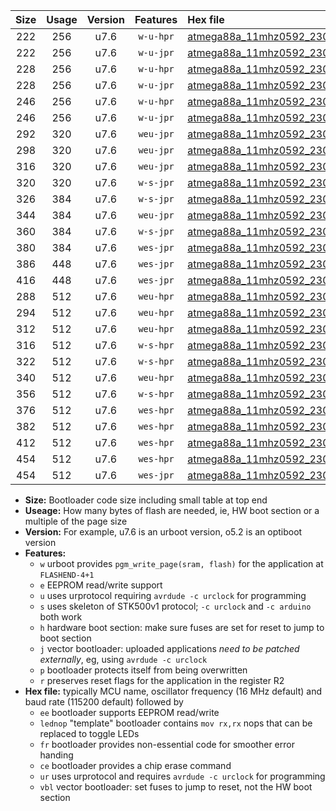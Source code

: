 |Size|Usage|Version|Features|Hex file|
|:-:|:-:|:-:|:-:|:--|
|222|256|u7.6|`w-u-hpr`|[atmega88a_11mhz0592_230400bps_ur.hex](https://raw.githubusercontent.com/stefanrueger/urboot/main//atmega88a_11mhz0592_230400bps_ur.hex)|
|222|256|u7.6|`w-u-jpr`|[atmega88a_11mhz0592_230400bps_ur_vbl.hex](https://raw.githubusercontent.com/stefanrueger/urboot/main//atmega88a_11mhz0592_230400bps_ur_vbl.hex)|
|228|256|u7.6|`w-u-hpr`|[atmega88a_11mhz0592_230400bps_lednop_ur.hex](https://raw.githubusercontent.com/stefanrueger/urboot/main//atmega88a_11mhz0592_230400bps_lednop_ur.hex)|
|228|256|u7.6|`w-u-jpr`|[atmega88a_11mhz0592_230400bps_lednop_ur_vbl.hex](https://raw.githubusercontent.com/stefanrueger/urboot/main//atmega88a_11mhz0592_230400bps_lednop_ur_vbl.hex)|
|246|256|u7.6|`w-u-hpr`|[atmega88a_11mhz0592_230400bps_lednop_fr_ur.hex](https://raw.githubusercontent.com/stefanrueger/urboot/main//atmega88a_11mhz0592_230400bps_lednop_fr_ur.hex)|
|246|256|u7.6|`w-u-jpr`|[atmega88a_11mhz0592_230400bps_lednop_fr_ur_vbl.hex](https://raw.githubusercontent.com/stefanrueger/urboot/main//atmega88a_11mhz0592_230400bps_lednop_fr_ur_vbl.hex)|
|292|320|u7.6|`weu-jpr`|[atmega88a_11mhz0592_230400bps_ee_ur_vbl.hex](https://raw.githubusercontent.com/stefanrueger/urboot/main//atmega88a_11mhz0592_230400bps_ee_ur_vbl.hex)|
|298|320|u7.6|`weu-jpr`|[atmega88a_11mhz0592_230400bps_ee_lednop_ur_vbl.hex](https://raw.githubusercontent.com/stefanrueger/urboot/main//atmega88a_11mhz0592_230400bps_ee_lednop_ur_vbl.hex)|
|316|320|u7.6|`weu-jpr`|[atmega88a_11mhz0592_230400bps_ee_lednop_fr_ur_vbl.hex](https://raw.githubusercontent.com/stefanrueger/urboot/main//atmega88a_11mhz0592_230400bps_ee_lednop_fr_ur_vbl.hex)|
|320|320|u7.6|`w-s-jpr`|[atmega88a_11mhz0592_230400bps_vbl.hex](https://raw.githubusercontent.com/stefanrueger/urboot/main//atmega88a_11mhz0592_230400bps_vbl.hex)|
|326|384|u7.6|`w-s-jpr`|[atmega88a_11mhz0592_230400bps_lednop_vbl.hex](https://raw.githubusercontent.com/stefanrueger/urboot/main//atmega88a_11mhz0592_230400bps_lednop_vbl.hex)|
|344|384|u7.6|`weu-jpr`|[atmega88a_11mhz0592_230400bps_ee_lednop_fr_ce_ur_vbl.hex](https://raw.githubusercontent.com/stefanrueger/urboot/main//atmega88a_11mhz0592_230400bps_ee_lednop_fr_ce_ur_vbl.hex)|
|360|384|u7.6|`w-s-jpr`|[atmega88a_11mhz0592_230400bps_lednop_fr_vbl.hex](https://raw.githubusercontent.com/stefanrueger/urboot/main//atmega88a_11mhz0592_230400bps_lednop_fr_vbl.hex)|
|380|384|u7.6|`wes-jpr`|[atmega88a_11mhz0592_230400bps_ee_vbl.hex](https://raw.githubusercontent.com/stefanrueger/urboot/main//atmega88a_11mhz0592_230400bps_ee_vbl.hex)|
|386|448|u7.6|`wes-jpr`|[atmega88a_11mhz0592_230400bps_ee_lednop_vbl.hex](https://raw.githubusercontent.com/stefanrueger/urboot/main//atmega88a_11mhz0592_230400bps_ee_lednop_vbl.hex)|
|416|448|u7.6|`wes-jpr`|[atmega88a_11mhz0592_230400bps_ee_lednop_fr_vbl.hex](https://raw.githubusercontent.com/stefanrueger/urboot/main//atmega88a_11mhz0592_230400bps_ee_lednop_fr_vbl.hex)|
|288|512|u7.6|`weu-hpr`|[atmega88a_11mhz0592_230400bps_ee_ur.hex](https://raw.githubusercontent.com/stefanrueger/urboot/main//atmega88a_11mhz0592_230400bps_ee_ur.hex)|
|294|512|u7.6|`weu-hpr`|[atmega88a_11mhz0592_230400bps_ee_lednop_ur.hex](https://raw.githubusercontent.com/stefanrueger/urboot/main//atmega88a_11mhz0592_230400bps_ee_lednop_ur.hex)|
|312|512|u7.6|`weu-hpr`|[atmega88a_11mhz0592_230400bps_ee_lednop_fr_ur.hex](https://raw.githubusercontent.com/stefanrueger/urboot/main//atmega88a_11mhz0592_230400bps_ee_lednop_fr_ur.hex)|
|316|512|u7.6|`w-s-hpr`|[atmega88a_11mhz0592_230400bps.hex](https://raw.githubusercontent.com/stefanrueger/urboot/main//atmega88a_11mhz0592_230400bps.hex)|
|322|512|u7.6|`w-s-hpr`|[atmega88a_11mhz0592_230400bps_lednop.hex](https://raw.githubusercontent.com/stefanrueger/urboot/main//atmega88a_11mhz0592_230400bps_lednop.hex)|
|340|512|u7.6|`weu-hpr`|[atmega88a_11mhz0592_230400bps_ee_lednop_fr_ce_ur.hex](https://raw.githubusercontent.com/stefanrueger/urboot/main//atmega88a_11mhz0592_230400bps_ee_lednop_fr_ce_ur.hex)|
|356|512|u7.6|`w-s-hpr`|[atmega88a_11mhz0592_230400bps_lednop_fr.hex](https://raw.githubusercontent.com/stefanrueger/urboot/main//atmega88a_11mhz0592_230400bps_lednop_fr.hex)|
|376|512|u7.6|`wes-hpr`|[atmega88a_11mhz0592_230400bps_ee.hex](https://raw.githubusercontent.com/stefanrueger/urboot/main//atmega88a_11mhz0592_230400bps_ee.hex)|
|382|512|u7.6|`wes-hpr`|[atmega88a_11mhz0592_230400bps_ee_lednop.hex](https://raw.githubusercontent.com/stefanrueger/urboot/main//atmega88a_11mhz0592_230400bps_ee_lednop.hex)|
|412|512|u7.6|`wes-hpr`|[atmega88a_11mhz0592_230400bps_ee_lednop_fr.hex](https://raw.githubusercontent.com/stefanrueger/urboot/main//atmega88a_11mhz0592_230400bps_ee_lednop_fr.hex)|
|454|512|u7.6|`wes-hpr`|[atmega88a_11mhz0592_230400bps_ee_lednop_fr_ce.hex](https://raw.githubusercontent.com/stefanrueger/urboot/main//atmega88a_11mhz0592_230400bps_ee_lednop_fr_ce.hex)|
|454|512|u7.6|`wes-jpr`|[atmega88a_11mhz0592_230400bps_ee_lednop_fr_ce_vbl.hex](https://raw.githubusercontent.com/stefanrueger/urboot/main//atmega88a_11mhz0592_230400bps_ee_lednop_fr_ce_vbl.hex)|

- **Size:** Bootloader code size including small table at top end
- **Useage:** How many bytes of flash are needed, ie, HW boot section or a multiple of the page size
- **Version:** For example, u7.6 is an urboot version, o5.2 is an optiboot version
- **Features:**
  + `w` urboot provides `pgm_write_page(sram, flash)` for the application at `FLASHEND-4+1`
  + `e` EEPROM read/write support
  + `u` uses urprotocol requiring `avrdude -c urclock` for programming
  + `s` uses skeleton of STK500v1 protocol; `-c urclock` and `-c arduino` both work
  + `h` hardware boot section: make sure fuses are set for reset to jump to boot section
  + `j` vector bootloader: uploaded applications *need to be patched externally*, eg, using `avrdude -c urclock`
  + `p` bootloader protects itself from being overwritten
  + `r` preserves reset flags for the application in the register R2
- **Hex file:** typically MCU name, oscillator frequency (16 MHz default) and baud rate (115200 default) followed by
  + `ee` bootloader supports EEPROM read/write
  + `lednop` "template" bootloader contains `mov rx,rx` nops that can be replaced to toggle LEDs
  + `fr` bootloader provides non-essential code for smoother error handing
  + `ce` bootloader provides a chip erase command
  + `ur` uses urprotocol and requires `avrdude -c urclock` for programming
  + `vbl` vector bootloader: set fuses to jump to reset, not the HW boot section
